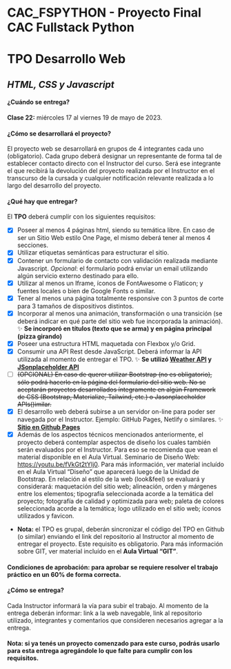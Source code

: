 # CAC_FSPYTHON - Proyecto Final CAC Fullstack Python
# TPO Desarrollo Web
## _HTML, CSS y Javascript_

#### **¿Cuándo se entrega?**
**Clase 22:** miércoles 17 al viernes 19 de mayo de 2023.

#### **¿Cómo se desarrollará el proyecto?**
El proyecto web se desarrollará en grupos de 4 integrantes cada uno (obligatorio). Cada grupo deberá designar un representante de forma tal de establecer contacto directo con el Instructor del curso. Será ese integrante el que recibirá la devolución del proyecto realizada por el Instructor en el transcurso de la cursada y cualquier notificación relevante realizada a lo largo del desarrollo del proyecto.

#### **¿Qué hay que entregar?**
El **TPO** deberá cumplir con los siguientes requisitos:
- [x] Poseer al menos 4 páginas html, siendo su temática libre. En caso de ser un Sitio Web estilo One Page, el mismo deberá tener al menos 4 secciones.
- [x] Utilizar etiquetas semánticas para estructurar el sitio.
- [x] Contener un formulario de contacto con validación realizada mediante Javascript.
_Opcional_: el formulario podrá enviar un email utilizando algún servicio externo destinado para ello.
- [x] Utilizar al menos un Iframe, íconos de FontAwesome o Flaticon; y fuentes locales o bien de Google Fonts o similar.
- [x] Tener al menos una página totalmente responsive con 3 puntos de corte para 3 tamaños de dispositivos distintos.
- [x] Incorporar al menos una animación, transformación o una transición (se deberá indicar en qué parte del sitio web fue incorporada la animación). ✨ **Se incorporó en títulos (texto que se arma) y en página principal (pizza girando)**
- [x] Poseer una estructura HTML maquetada con Flexbox y/o Grid.
- [x] Consumir una API Rest desde JavaScript. Deberá informar la API utilizada al momento de entregar el TPO. ✨ **Se utilizó [Weather API](https://www.weatherbit.io/) y [JSonplaceholder API](https://jsonplaceholder.typicode.com/)**
- [ ] ~~\(OPCIONAL) En caso de querer utilizar Bootstrap (no es obligatorio), sólo podrá hacerlo en la página del formulario del sitio web. No se aceptarán proyectos desarrollados íntegramente en algún Framework de CSS (Bootstrap, Materialize, Tailwind, etc.) o Jasonplaceholder APIs()imilar.~~
- [x] El desarrollo web deberá subirse a un servidor on-line para poder ser navegada por el Instructor. Ejemplo: GitHub Pages, Netlify o similares. ✨ **[Sitio en Github Pages](https://ramaub.github.io/TPO_CaC/)**
- [x] Además de los aspectos técnicos mencionados anteriormente, el proyecto deberá contemplar aspectos de diseño los cuales también serán evaluados por el Instructor. Para eso se recomienda que vean el material disponible en el Aula Virtual. Seminario de Diseño Web: https://youtu.be/fVkGt2tYIj0. Para más información, ver material incluído en el Aula Virtual “Diseño” que aparecerá luego de la Unidad de Bootstrap. En relación al estilo de la web (look&feel) se evaluará y considerará: maquetación del sitio web; alineación, orden y márgenes entre los elementos; tipografía seleccionada acorde a la temática del proyecto; fotografía de calidad y optimizada para web; paleta de colores seleccionada acorde a la temática; logo utilizado en el sitio web; íconos utilizados y favicon.
- **Nota:** el TPO es grupal, deberán sincronizar el código del TPO en Github (o similar) enviando el link del repositorio al Instructor al momento de entregar el proyecto. Este requisito es obligatorio. Para más información sobre GIT, ver material incluído en el **Aula Virtual “GIT”**.

#### **Condiciones de aprobación:** para aprobar se requiere resolver el trabajo práctico en un 60% de forma correcta.

#### **¿Cómo se entrega?**
Cada Instructor informará la vía para subir el trabajo. Al momento de la entrega deberán informar: link a la web navegable, link al repositorio utilizado, integrantes y comentarios que consideren necesarios agregar a la entrega.
#### **Nota:** si ya tenés un proyecto comenzado para este curso, podrás usarlo para esta entrega agregándole lo que falte para cumplir con los requisitos.
